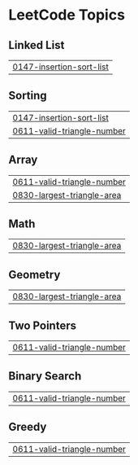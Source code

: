 

<!---LeetCode Topics Start-->
# LeetCode Topics
## Linked List
|  |
| ------- |
| [0147-insertion-sort-list](https://github.com/solomon-2105/Leetcode-problems/tree/master/0147-insertion-sort-list) |
## Sorting
|  |
| ------- |
| [0147-insertion-sort-list](https://github.com/solomon-2105/Leetcode-problems/tree/master/0147-insertion-sort-list) |
| [0611-valid-triangle-number](https://github.com/solomon-2105/Leetcode-problems/tree/master/0611-valid-triangle-number) |
## Array
|  |
| ------- |
| [0611-valid-triangle-number](https://github.com/solomon-2105/Leetcode-problems/tree/master/0611-valid-triangle-number) |
| [0830-largest-triangle-area](https://github.com/solomon-2105/Leetcode-problems/tree/master/0830-largest-triangle-area) |
## Math
|  |
| ------- |
| [0830-largest-triangle-area](https://github.com/solomon-2105/Leetcode-problems/tree/master/0830-largest-triangle-area) |
## Geometry
|  |
| ------- |
| [0830-largest-triangle-area](https://github.com/solomon-2105/Leetcode-problems/tree/master/0830-largest-triangle-area) |
## Two Pointers
|  |
| ------- |
| [0611-valid-triangle-number](https://github.com/solomon-2105/Leetcode-problems/tree/master/0611-valid-triangle-number) |
## Binary Search
|  |
| ------- |
| [0611-valid-triangle-number](https://github.com/solomon-2105/Leetcode-problems/tree/master/0611-valid-triangle-number) |
## Greedy
|  |
| ------- |
| [0611-valid-triangle-number](https://github.com/solomon-2105/Leetcode-problems/tree/master/0611-valid-triangle-number) |
<!---LeetCode Topics End-->